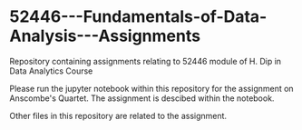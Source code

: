 # 52446---Fundamentals-of-Data-Analysis---Assignments
Repository containing assignments relating to 52446 module of H. Dip in Data Analytics Course

Please run the jupyter notebook within this repository for the assignment on Anscombe's Quartet.
The assignment is descibed within the notebook.

Other files in this repository are related to the assignment.